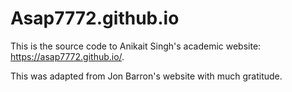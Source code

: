 # Asap7772.github.io
This is the source code to Anikait Singh's academic website: https://asap7772.github.io/.

This was adapted from Jon Barron's website with much gratitude.